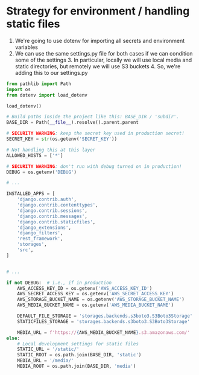 # Strategy for environment / handling static files

1. We're going to use dotenv for importing all secrets and environment variables
2. We can use the same settings.py file for both cases if we can condition some of the settings
   3. In particular, locally we will use local media and static directories, but remotely we will use S3 buckets
   4. So, we're adding this to our settings.py
    
```python
from pathlib import Path
import os
from dotenv import load_dotenv

load_dotenv()

# Build paths inside the project like this: BASE_DIR / 'subdir'.
BASE_DIR = Path(__file__).resolve().parent.parent

# SECURITY WARNING: keep the secret key used in production secret!
SECRET_KEY = str(os.getenv('SECRET_KEY'))

# Not handling this at this layer
ALLOWED_HOSTS = ['*']

# SECURITY WARNING: don't run with debug turned on in production!
DEBUG = os.getenv('DEBUG')

# ...

INSTALLED_APPS = [
    'django.contrib.auth',
    'django.contrib.contenttypes',
    'django.contrib.sessions',
    'django.contrib.messages',
    'django.contrib.staticfiles',
    'django_extensions',
    'django_filters',
    'rest_framework',
    'storages',
    'src',
]


# ...

if not DEBUG:  # i.e., if in production
    AWS_ACCESS_KEY_ID = os.getenv('AWS_ACCESS_KEY_ID')
    AWS_SECRET_ACCESS_KEY = os.getenv('AWS_SECRET_ACCESS_KEY')
    AWS_STORAGE_BUCKET_NAME = os.getenv('AWS_STORAGE_BUCKET_NAME')
    AWS_MEDIA_BUCKET_NAME = os.getenv('AWS_MEDIA_BUCKET_NAME')

    DEFAULT_FILE_STORAGE = 'storages.backends.s3boto3.S3Boto3Storage'
    STATICFILES_STORAGE = 'storages.backends.s3boto3.S3Boto3Storage'

    MEDIA_URL = f'https://{AWS_MEDIA_BUCKET_NAME}.s3.amazonaws.com/'
else:
    # Local development settings for static files
    STATIC_URL = '/static/'
    STATIC_ROOT = os.path.join(BASE_DIR, 'static')
    MEDIA_URL = '/media/'
    MEDIA_ROOT = os.path.join(BASE_DIR, 'media')
```
